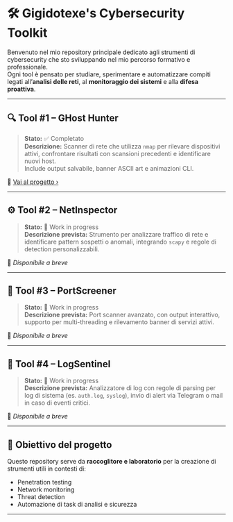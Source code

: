 # 🛠️ Gigidotexe's Cybersecurity Toolkit

Benvenuto nel mio repository principale dedicato agli strumenti di cybersecurity che sto sviluppando nel mio percorso formativo e professionale.  
Ogni tool è pensato per studiare, sperimentare e automatizzare compiti legati all’**analisi delle reti**, al **monitoraggio dei sistemi** e alla **difesa proattiva**.

---

## 🔍 Tool #1 – GHost Hunter

> **Stato:** ✅ Completato  
> **Descrizione:** Scanner di rete che utilizza `nmap` per rilevare dispositivi attivi, confrontare risultati con scansioni precedenti e identificare nuovi host.  
> Include output salvabile, banner ASCII art e animazioni CLI.

📁 [Vai al progetto ›](https://github.com/Gigidotexe/GHost-Hunter)  

---

## ⚙️ Tool #2 – NetInspector

> **Stato:** 🚧 Work in progress  
> **Descrizione prevista:** Strumento per analizzare traffico di rete e identificare pattern sospetti o anomali, integrando `scapy` e regole di detection personalizzabili.

📁 *Disponibile a breve*

---

## 🔐 Tool #3 – PortScreener

> **Stato:** 🚧 Work in progress  
> **Descrizione prevista:** Port scanner avanzato, con output interattivo, supporto per multi-threading e rilevamento banner di servizi attivi.

📁 *Disponibile a breve*

---

## 🧠 Tool #4 – LogSentinel

> **Stato:** 🚧 Work in progress  
> **Descrizione prevista:** Analizzatore di log con regole di parsing per log di sistema (es. `auth.log`, `syslog`), invio di alert via Telegram o mail in caso di eventi critici.

📁 *Disponibile a breve*

---

## 🧭 Obiettivo del progetto

Questo repository serve da **raccoglitore e laboratorio** per la creazione di strumenti utili in contesti di:

- Penetration testing
- Network monitoring
- Threat detection
- Automazione di task di analisi e sicurezza

---

